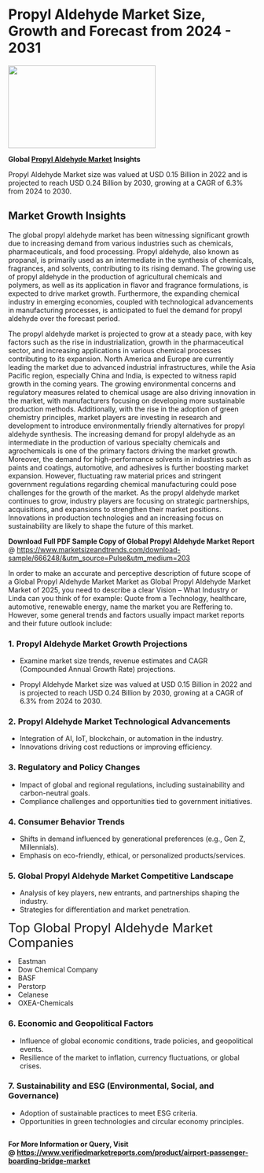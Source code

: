 <H1>Propyl Aldehyde Market Size, Growth and Forecast from 2024 - 2031</H1><img class="aligncenter size-medium wp-image-584254" src="https://thirdeyenews.in/wp-content/uploads/2024/09/Global-Market-Research-300x168.jpeg" alt="" width="300" height="168" /><p><strong>Global&nbsp;<a href="https://www.marketsizeandtrends.com/download-sample/666248/&amp;utm_source=Pulse&amp;utm_medium=203">Propyl Aldehyde Market</a> Insights</strong></p><p>Propyl Aldehyde Market size was valued at USD 0.15 Billion in 2022 and is projected to reach USD 0.24 Billion by 2030, growing at a CAGR of 6.3% from 2024 to 2030.</p><p><h2>Market Growth Insights</h2> <p>The global propyl aldehyde market has been witnessing significant growth due to increasing demand from various industries such as chemicals, pharmaceuticals, and food processing. Propyl aldehyde, also known as propanal, is primarily used as an intermediate in the synthesis of chemicals, fragrances, and solvents, contributing to its rising demand. The growing use of propyl aldehyde in the production of agricultural chemicals and polymers, as well as its application in flavor and fragrance formulations, is expected to drive market growth. Furthermore, the expanding chemical industry in emerging economies, coupled with technological advancements in manufacturing processes, is anticipated to fuel the demand for propyl aldehyde over the forecast period. </p> <p>The propyl aldehyde market is projected to grow at a steady pace, with key factors such as the rise in industrialization, growth in the pharmaceutical sector, and increasing applications in various chemical processes contributing to its expansion. North America and Europe are currently leading the market due to advanced industrial infrastructures, while the Asia Pacific region, especially China and India, is expected to witness rapid growth in the coming years. The growing environmental concerns and regulatory measures related to chemical usage are also driving innovation in the market, with manufacturers focusing on developing more sustainable production methods. Additionally, with the rise in the adoption of green chemistry principles, market players are investing in research and development to introduce environmentally friendly alternatives for propyl aldehyde synthesis. The increasing demand for propyl aldehyde as an intermediate in the production of various specialty chemicals and agrochemicals is one of the primary factors driving the market growth. Moreover, the demand for high-performance solvents in industries such as paints and coatings, automotive, and adhesives is further boosting market expansion. However, fluctuating raw material prices and stringent government regulations regarding chemical manufacturing could pose challenges for the growth of the market. As the propyl aldehyde market continues to grow, industry players are focusing on strategic partnerships, acquisitions, and expansions to strengthen their market positions. Innovations in production technologies and an increasing focus on sustainability are likely to shape the future of this market. </p><p><span class=""><strong>Download Full PDF Sample Copy of Global Propyl Aldehyde Market Report</strong> @ <a href="https://www.marketsizeandtrends.com/download-sample/666248/&amp;utm_source=Pulse&amp;utm_medium=203" target="_blank">https://www.marketsizeandtrends.com/download-sample/666248/&amp;utm_source=Pulse&amp;utm_medium=203</a></span></p><p>In order to make an accurate and perceptive description of future scope of a Global&nbsp;Propyl Aldehyde Market Market as Global&nbsp;Propyl Aldehyde Market Market of 2025, you need to describe a clear Vision &ndash; What Industry or Linda can you think of for example: Quote from a Technology, healthcare, automotive, renewable energy, name the market you are Reffering to. However, some general trends and factors usually impact market reports and their future outlook include:</p><h3>1.&nbsp;<strong>Propyl Aldehyde Market Growth Projections</strong></h3><ul><li>Examine market size trends, revenue estimates and CAGR (Compounded Annual Growth Rate) projections.</li><li><p>Propyl Aldehyde Market size was valued at USD 0.15 Billion in 2022 and is projected to reach USD 0.24 Billion by 2030, growing at a CAGR of 6.3% from 2024 to 2030.</p></li></ul><h3>2.&nbsp;<strong>Propyl Aldehyde Market Technological Advancements</strong></h3><ul><li>Integration of AI, IoT, blockchain, or automation in the industry.</li><li>Innovations driving cost reductions or improving efficiency.</li></ul><h3>3.&nbsp;<strong>Regulatory and Policy Changes</strong></h3><ul><li>Impact of global and regional regulations, including sustainability and carbon-neutral goals.</li><li>Compliance challenges and opportunities tied to government initiatives.</li></ul><h3>4.&nbsp;<strong>Consumer Behavior Trends</strong></h3><ul><li>Shifts in demand influenced by generational preferences (e.g., Gen Z, Millennials).</li><li>Emphasis on eco-friendly, ethical, or personalized products/services.</li></ul><h3>5.&nbsp;<strong>Global Propyl Aldehyde Market Competitive Landscape</strong></h3><ul><li>Analysis of key players, new entrants, and partnerships shaping the industry.</li><li>Strategies for differentiation and market penetration.</li></ul><p data-pm-slice="1 1 []"><span style="color: inherit; font-family: inherit; font-size: 25px;">Top Global Propyl Aldehyde Market Companies</span></p><div class="" data-test-id=""><p><li>Eastman</li><li> Dow Chemical Company</li><li> BASF</li><li> Perstorp</li><li> Celanese</li><li> OXEA-Chemicals</li></p></div><h3>6.&nbsp;<strong>Economic and Geopolitical Factors</strong></h3><ul><li>Influence of global economic conditions, trade policies, and geopolitical events.</li><li>Resilience of the market to inflation, currency fluctuations, or global crises.</li></ul><h3>7.&nbsp;<strong>Sustainability and ESG (Environmental, Social, and Governance)</strong></h3><ul><li>Adoption of sustainable practices to meet ESG criteria.</li><li>Opportunities in green technologies and circular economy principles.</li></ul><h2><strong style="font-size: 14px;">For More Information or Query, Visit @&nbsp;</strong><a style="background-color: #ffffff; font-size: 14px;" href="https://www.marketsizeandtrends.com/report/propyl-aldehyde-market/" target="_blank">https://www.verifiedmarketreports.com/product/airport-passenger-boarding-bridge-market</a></h2>
